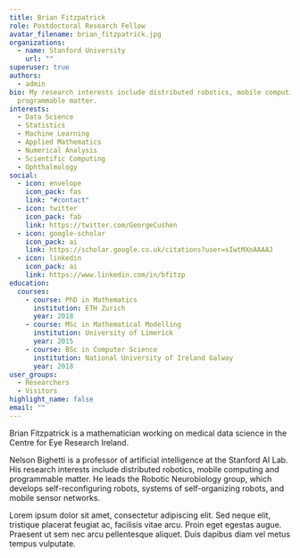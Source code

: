 ```yaml
---
title: Brian Fitzpatrick
role: Postdoctoral Research Fellow
avatar_filename: brian_fitzpatrick.jpg
organizations:
  - name: Stanford University
    url: ""
superuser: true
authors:
  - admin
bio: My research interests include distributed robotics, mobile computing and
  programmable matter.
interests:
  - Data Science
  - Statistics
  - Machine Learning
  - Applied Mathematics
  - Numerical Analysis
  - Scientific Computing
  - Ophthalmology
social:
  - icon: envelope
    icon_pack: fas
    link: "#contact"
  - icon: twitter
    icon_pack: fab
    link: https://twitter.com/GeorgeCushen
  - icon: google-scholar
    icon_pack: ai
    link: https://scholar.google.co.uk/citations?user=sIwtMXoAAAAJ
  - icon: linkedin
    icon_pack: ai
    link: https://www.linkedin.com/in/bfitzp
education:
  courses:
    - course: PhD in Mathematics
      institution: ETH Zurich
      year: 2018
    - course: MSc in Mathematical Modelling
      institution: University of Limerick
      year: 2015
    - course: BSc in Computer Science
      institution: National University of Ireland Galway
      year: 2018
user_groups:
  - Researchers
  - Visitors
highlight_name: false
email: ""
---
```

Brian Fitzpatrick is a mathematician working on medical data science in the Centre for Eye Research Ireland.

Nelson Bighetti is a professor of artificial intelligence at the Stanford AI Lab. His research interests include distributed robotics, mobile computing and programmable matter. He leads the Robotic Neurobiology group, which develops self-reconfiguring robots, systems of self-organizing robots, and mobile sensor networks.

Lorem ipsum dolor sit amet, consectetur adipiscing elit. Sed neque elit, tristique placerat feugiat ac, facilisis vitae arcu. Proin eget egestas augue. Praesent ut sem nec arcu pellentesque aliquet. Duis dapibus diam vel metus tempus vulputate.